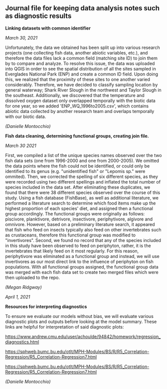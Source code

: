 ## Journal file for keeping data analysis notes such as diagnostic results

__Linking datasets with common identifier__

_March 30, 2021_

Unfortunately, the data we obtained has been split up into various research projects (one collecting fish data, another abiotic variables, etc.), and therefore the data files lack a common field (matching site ID) to join them by to compare and analyze. To resolve this issue, the data was uploaded into QGIS in order to see the spatial distribution of all the sites sampled in Everglades National Park (ENP) and create a common ID field. Upon doing this, we realized that the proximity of these sites to one another varied considerably. Therefore, we have decided to classify sampling location by general waterway; Shark River Slough in the northwest and Taylor Slough in the southeast. Additionally, we discovered that the temperature and dissolved oxygen dataset only overlapped temporally with the biotic data for one year, so we added 'ENP_WQ_1996to2005.csv', which contains abiotic data collected by another research team and overlaps temporally with our biotic data. 

_(Danielle Montocchio)_

__Fish data cleaning, determining functional groups, creating join file.__

_March 30 2021_

First, we compiled a list of the unique species names observed over the two fish data sets (one from 1996-2000 and one from 2000-2005). We omitted the data points where the fish could not be identified, or could only be identified to its genus (e.g. "unidentified fish" or "Lepomis sp." were ommited). Then, we corrected the spelling of six different species, as they were recorded using two different spellings and inflated the total number of species included in the data set. After eliminating these duplicates, we found that there were 38 different species observed over the course of this study. Using a fish database (FishBase), as well as additional literature, we performed a literature search to determine which food items make up the highest proportion of each species' diet, and assigned then a functional group accordingly. The functional groups were originally as follows: piscivore, planktivore, detrivore, insectivore, periphytivore, algivore and omnivore. However, based on a preliminary literature search, it appeared that fish who feed on insects typically also feed on other invertebrates such as crustaceans, therefore this functional group was modified to "invertivores". Second, we found no record that any of the species included in this study have been observed to feed on periphyton, rather, it is the invertebrates that likely feed on it most regularly. For this reason, periphytivore was eliminated as a functional group and instead, we will use invertivores as our most direct link to the influence of periphyton on fish populations. With all functional groups assigned, the functional group data was merged with each fish data set to create two merged files which were then uploaded to the repo.

_(Megan Ridgway)_

_April 1, 2021_

__Resources for interpreting diagnostics__

To ensure we evaluate our models without bias, we will evaluate various diagnostic plots and outputs before looking at the model summary. These links are helpful for interpretation of said diagnostic plots:

https://www.andrew.cmu.edu/user/achoulde/94842/homework/regression_diagnostics.html 

https://sphweb.bumc.bu.edu/otlt/MPH-Modules/BS/R/R5_Correlation-Regression/R5_Correlation-Regression7.html

https://sphweb.bumc.bu.edu/otlt/MPH-Modules/BS/R/R5_Correlation-Regression/R5_Correlation-Regression7.html

_(Danielle Montocchio)_

